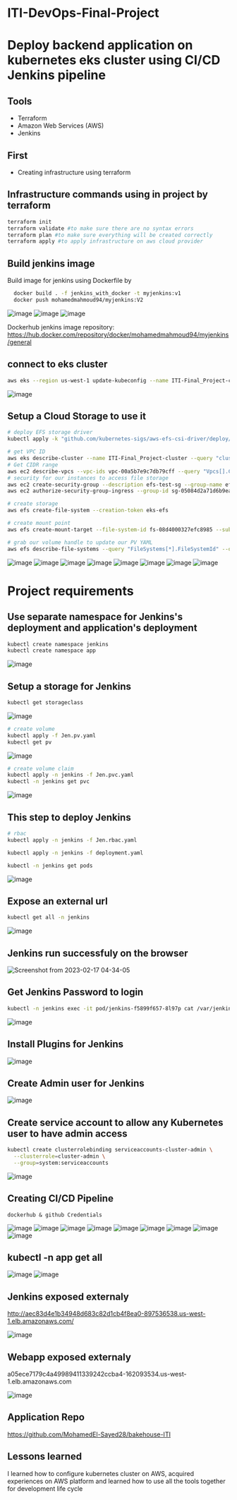 # ITI-DevOps-Final-Project

# Deploy backend application on kubernetes eks cluster using CI/CD Jenkins pipeline

## Tools
- Terraform
- Amazon Web Services (AWS)
- Jenkins

## First
- Creating infrastructure using terraform

## Infrastructure commands using in project by terraform

```bash
terraform init 
terraform validate #to make sure there are no syntax errors
terraform plan #to make sure everything will be created correctly
terraform apply #to apply infrastructure on aws cloud provider 
```

## Build jenkins image

Build image for jenkins using Dockerfile by

```bash
  docker build . -f jenkins_with_docker -t myjenkins:v1
  docker push mohamedmahmoud94/myjenkins:V2 
```
![image](https://user-images.githubusercontent.com/101838529/219447927-2c31fad5-137b-4999-8a8e-5d57e8b008e2.png)
![image](https://user-images.githubusercontent.com/101838529/219448124-e1e27476-f588-4a6f-8f8c-78bf71753a65.png)
![image](https://user-images.githubusercontent.com/101838529/219448185-cb0241e6-dafc-4340-92e1-db89de6e43a6.png)


Dockerhub jenkins image repository: https://hub.docker.com/repository/docker/mohamedmahmoud94/myjenkins/general


## connect to eks cluster
```bash
aws eks --region us-west-1 update-kubeconfig --name ITI-Final_Project-cluster --profile default
```
![image](https://user-images.githubusercontent.com/101838529/219521365-11f7a49e-a36a-44fe-9bef-88f261aa5ec6.png)

## Setup a Cloud Storage to use it 
```bash
# deploy EFS storage driver
kubectl apply -k "github.com/kubernetes-sigs/aws-efs-csi-driver/deploy/kubernetes/overlays/stable/?ref=master"

# get VPC ID
aws eks describe-cluster --name ITI-Final_Project-cluster --query "cluster.resourcesVpcConfig.vpcId" --output text
# Get CIDR range
aws ec2 describe-vpcs --vpc-ids vpc-00a5b7e9c7db79cff --query "Vpcs[].CidrBlock" --output text
# security for our instances to access file storage
aws ec2 create-security-group --description efs-test-sg --group-name efs-sg --vpc-id vpc-00a5b7e9c7db79cff
aws ec2 authorize-security-group-ingress --group-id sg-05084d2a71d6b9eae  --protocol tcp --port 2049 --cidr 10.0.0.0/16

# create storage
aws efs create-file-system --creation-token eks-efs

# create mount point 
aws efs create-mount-target --file-system-id fs-08d4000327efc8985 --subnet-id subnet-0a8fa8e0f382ff229 --security-group sg-05084d2a71d6b9eae

# grab our volume handle to update our PV YAML
aws efs describe-file-systems --query "FileSystems[*].FileSystemId" --output text
```
![image](https://user-images.githubusercontent.com/101838529/219523284-4008468f-8057-412e-9f97-e8cd3699e7d9.png)
![image](https://user-images.githubusercontent.com/101838529/219523484-3e0c6c3f-011d-4f87-8851-67a254ca636e.png)
![image](https://user-images.githubusercontent.com/101838529/219523699-91f0905c-73e7-428a-b678-2bb2e6b9c236.png)
![image](https://user-images.githubusercontent.com/101838529/219524270-9400ab56-d768-4a9b-b945-73a7874de5d3.png)
![image](https://user-images.githubusercontent.com/101838529/219524766-cc5b0df1-0284-4bde-8e55-840f770d8e2d.png)
![image](https://user-images.githubusercontent.com/101838529/219524960-4849772b-1811-49ba-aba8-569f365593c7.png)
![image](https://user-images.githubusercontent.com/101838529/219526362-100a0d60-775c-465d-9b9f-7159c9c61c57.png)
![image](https://user-images.githubusercontent.com/101838529/219526465-8409ef93-957e-45df-894b-cefe37cc759e.png)


# Project requirements

## Use separate namespace for Jenkins's deployment and application's deployment 
```bash
kubectl create namespace jenkins
kubectl create namespace app
```
![image](https://user-images.githubusercontent.com/101838529/219526903-3490ea12-8b84-4020-8ec7-cc2565379c5e.png)

## Setup a storage for Jenkins
```bash
kubectl get storageclass
```
![image](https://user-images.githubusercontent.com/101838529/219527910-7c73db75-968e-4011-8b2f-04adc5faa607.png)

```bash
# create volume
kubectl apply -f Jen.pv.yaml 
kubectl get pv
```
![image](https://user-images.githubusercontent.com/101838529/219528252-3964ef91-b550-4743-9c26-e330c8329e18.png)

```bash
# create volume claim
kubectl apply -n jenkins -f Jen.pvc.yaml
kubectl -n jenkins get pvc
```
![image](https://user-images.githubusercontent.com/101838529/219528653-c1f0c108-e673-47c8-8e51-300de3547e09.png)

## This step to deploy Jenkins
```bash
# rbac
kubectl apply -n jenkins -f Jen.rbac.yaml 

kubectl apply -n jenkins -f deployment.yaml

kubectl -n jenkins get pods
```
![image](https://user-images.githubusercontent.com/101838529/219534060-9c994f26-a6fb-4735-9d04-9634b2991ddb.png)

## Expose an external url 
```bash
kubectl get all -n jenkins 
```
![image](https://user-images.githubusercontent.com/101838529/219534644-e78f2fdc-a9b4-48a3-9cb2-a0bbea1b7447.png)

## Jenkins run successfuly on the browser
![Screenshot from 2023-02-17 04-34-05](https://user-images.githubusercontent.com/101838529/219535166-49b00759-bf75-4a45-b959-bede6564dd48.png)

## Get Jenkins Password to login 
```bash
kubectl -n jenkins exec -it pod/jenkins-f5899f657-8l97p cat /var/jenkins_home/secrets/initialAdminPassword
```
![image](https://user-images.githubusercontent.com/101838529/219536600-0241fe5d-4b7e-4549-8c5a-b75ed419c7ee.png)
## Install Plugins for Jenkins
![image](https://user-images.githubusercontent.com/101838529/219536819-b6524565-b90c-4654-8d92-985bafd17021.png)
## Create Admin user for Jenkins
![image](https://user-images.githubusercontent.com/101838529/219537272-994739f3-ae74-4768-987d-6ac0db1d41ab.png)


## Create service account to allow any Kubernetes user to have admin access
```bash
kubectl create clusterrolebinding serviceaccounts-cluster-admin \
  --clusterrole=cluster-admin \
  --group=system:serviceaccounts
```
![image](https://user-images.githubusercontent.com/101838529/219553546-38a9cc88-124d-4500-91d8-dec0fb2cfcdd.png)

## Creating CI/CD Pipeline
```
dockerhub & github Credentials
```
![image](https://user-images.githubusercontent.com/101838529/219539917-1dadb675-21fd-436d-a08e-8eaca641731c.png)
![image](https://user-images.githubusercontent.com/101838529/219540081-2ff6d7d0-0399-4c30-b551-70d2024f8f92.png)
![image](https://user-images.githubusercontent.com/101838529/219540928-f1997a70-62fa-4a4f-9958-4fbfc863df8d.png)
![image](https://user-images.githubusercontent.com/101838529/219553885-258e01de-e13a-457b-99a3-27c06568738c.png)
![image](https://user-images.githubusercontent.com/101838529/219553906-2f8a5db5-fc02-49a3-a592-d1ce3c7c2bec.png)
![image](https://user-images.githubusercontent.com/101838529/219553952-9fc051fe-5d25-4133-b87a-08782e5c557f.png)
![image](https://user-images.githubusercontent.com/101838529/219553972-08341564-9ce0-4064-ba22-1b2ea124d4ae.png)
![image](https://user-images.githubusercontent.com/101838529/219553990-a7f6687c-3038-422a-ba8f-0167aaff2b2a.png)
![image](https://user-images.githubusercontent.com/101838529/219554059-f7c79d4e-48b7-42a0-a5db-1f59ceed998a.png)

## kubectl -n app get all
![image](https://user-images.githubusercontent.com/101838529/219554647-9f7b59d4-3019-4e28-ad2e-be21c6f40583.png)
![image](https://user-images.githubusercontent.com/101838529/219554329-23ca96da-16a1-4e9e-b09e-7d0de8fdacd8.png)

## Jenkins exposed externaly
http://aec83d4e1b34948d683c82d1cb4f8ea0-897536538.us-west-1.elb.amazonaws.com/

![image](https://user-images.githubusercontent.com/101838529/219554420-a1605318-bd20-4b22-a1e4-43c90d97327a.png)


## Webapp exposed externaly
a05ece7179c4a49989411339242ccba4-162093534.us-west-1.elb.amazonaws.com

![image](https://user-images.githubusercontent.com/101838529/219554329-23ca96da-16a1-4e9e-b09e-7d0de8fdacd8.png)

## Application Repo
https://github.com/MohamedEl-Sayed28/bakehouse-ITI

## Lessons learned

I learned how to configure kubernetes cluster on AWS, acquired experiences on AWS platform and learned how to use all the tools together for development life cycle 
